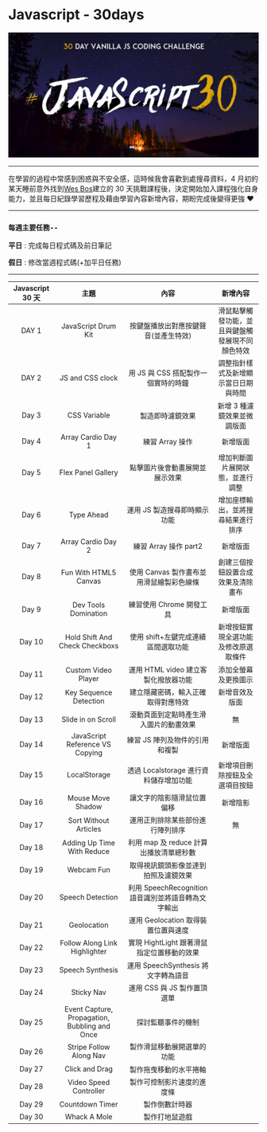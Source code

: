 # Javascript - 30days

<div align=center><img src="bg.png" width="800px"></div>

---

在學習的過程中常感到困惑與不安全感，這時候我會喜歡到處搜尋資料，4 月初的某天睡前意外找到[Wes Bos](https://javascript30.com/)建立的 30 天挑戰課程後，決定開始加入課程強化自身能力，並且每日紀錄學習歷程及藉由學習內容新增內容，期盼完成後變得更強 ❤

---

### `每週主要任務--`

**平日** : 完成每日程式碼及前日筆記

**假日** : 修改當週程式碼(+加平日任務)

---

| Javascript 30 天 |                     主題                      |                        內容                         |                     新增內容                     |
| :--------------: | :-------------------------------------------: | :-------------------------------------------------: | :----------------------------------------------: |
|      DAY 1       |              JavaScript Drum Kit              |        按鍵盤播放出對應按鍵聲音(並產生特效)         | 滑鼠點擊觸發功能，並且與鍵盤觸發展現不同顏色特效 |
|      DAY 2       |               JS and CSS clock                |         用 JS 與 CSS 搭配製作一個實時的時鐘         |       調整指針樣式及新增顯示當日日期與時間       |
|      Day 3       |                 CSS Variable                  |                  製造即時濾鏡效果                   |           新增 3 種濾鏡效果並微調版面            |
|      Day 4       |              Array Cardio Day 1               |                   練習 Array 操作                   |                     新增版面                     |
|      Day 5       |              Flex Panel Gallery               |           點擊圖片後會動畫展開並展示效果            |         增加判斷圖片展開狀態，並進行調整         |
|      Day 6       |                  Type Ahead                   |            運用 JS 製造搜尋即時顯示功能             |        增加座標輸出，並將搜尋結果進行排序        |
|      Day 7       |              Array Cardio Day 2               |                練習 Array 操作 part2                |                     新增版面                     |
|      Day 8       |             Fun With HTML5 Canvas             |      使用 Canvas 製作畫布並用滑鼠繪製彩色線條       |        創建三個按鈕設置合成效果及清除畫布        |
|      Day 9       |             Dev Tools Domination              |              練習使用 Chrome 開發工具               |                     新增版面                     |
|      Day 10      |        Hold Shift And Check Checkboxs         |         使用 shift+左鍵完成連續區間選取功能         |       新增按鈕實現全選功能及修改原選取條件       |
|      Day 11      |              Custom Video Player              |        運用 HTML video 建立客製化撥放器功能         |               添加全螢幕及更換圖示               |
|      Day 12      |            Key Sequence Detection             |         建立隱藏密碼，輸入正確取得對應特效          |                  新增音效及版面                  |
|      Day 13      |              Slide in on Scroll               |       滾動頁面到定點時產生滑入圖片的動畫效果        |                        無                        |
|      Day 14      |        JavaScript Reference VS Copying        |           練習 JS 陣列及物件的引用和複製            |                     新增版面                     |
|      Day 15      |                 LocalStorage                  |       透過 Localstorage 進行資料儲存增加功能        |          新增項目刪除按鈕及全選項目按鈕          |
|      Day 16      |               Mouse Move Shadow               |             讓文字的陰影隨滑鼠位置偏移              |                     新增陰影                     |
|      Day 17      |             Sort Without Articles             |          運用正則排除某些部份進行陣列排序           |                        無                        |
|      Day 18      |          Adding Up Time With Reduce           |       利用 map 及 reduce 計算出播放清單總秒數       |                                                  |
|      Day 19      |                  Webcam Fun                   |        取得視訊鏡頭影像並達到拍照及濾鏡效果         |                                                  |
|      Day 20      |               Speech Detection                | 利用 SpeechRecognition 語音識別並將語音轉為文字輸出 |                                                  |
|      Day 21      |                  Geolocation                  |         運用 Geolocation 取得裝置位置與速度         |                                                  |
|      Day 22      |         Follow Along Link Highlighter         |     實現 HightLight 跟著滑鼠指定位置移動的效果      |                                                  |
|      Day 23      |               Speech Synthesis                |         運用 SpeechSynthesis 將文字轉為語音         |                                                  |
|      Day 24      |                  Sticky Nav                   |             運用 CSS 與 JS 製作置頂選單             |                                                  |
|      Day 25      | Event Capture, Propagation, Bubbling and Once |                 探討監聽事件的機制                  |                                                  |
|      Day 26      |            Stripe Follow Along Nav            |             製作滑鼠移動展開選單的功能              |                                                  |
|      Day 27      |                Click and Drag                 |               製作拖曳移動的水平捲軸                |                                                  |
|      Day 28      |            Video Speed Controller             |             製作可控制影片速度的進度條              |                                                  |
|      Day 29      |                Countdown Timer                |                   製作倒數計時器                    |                                                  |
|      Day 30      |                 Whack A Mole                  |                   製作打地鼠遊戲                    |                                                  |
